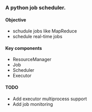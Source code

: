### A python job scheduler.

#### Objective

- schudule jobs like MapReduce
- schedule real-time jobs

#### Key components

- ResourceManager
- Job
- Scheduler
- Executor

#### TODO

- Add executor multiprocess support
- Add job monitoring